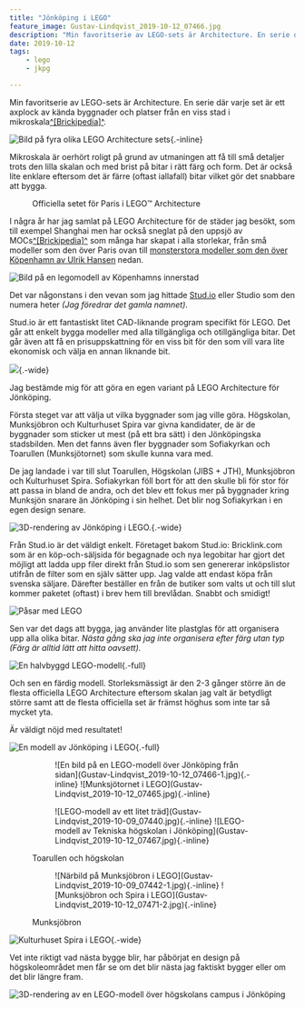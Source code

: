 ```yaml
---
title: "Jönköping i LEGO"
feature_image: Gustav-Lindqvist_2019-10-12_07466.jpg
description: "Min favoritserie av LEGO-sets är Architecture. En serie där varje set är ett axplock av kända byggnader och platser från en viss stad i…"
date: 2019-10-12
tags: 
    - lego
    - jkpg

---
```


Min favoritserie av LEGO-sets är Architecture. En serie där varje set är ett axplock av kända byggnader och platser från en viss stad i mikroskala[^\[Brickipedia\]^](https://lego.fandom.com/wiki/Microscale).

![Bild på fyra olika LEGO Architecture sets](image.png){.-inline}

Mikroskala är oerhört roligt på grund av utmaningen att få till små detaljer trots den lilla skalan och med brist på bitar i rätt färg och form. Det är också lite enklare eftersom det är färre (oftast iallafall) bitar vilket gör det snabbare att bygga.

<figure class="kg-card kg-image-card kg-card-hascaption"><img src="Lego-Architecture-Paris.jpg" class="kg-image" alt loading="lazy"> <figcaption>Officiella setet för Paris i LEGO™ Architecture</figcaption>
</figure>

I några år har jag samlat på LEGO Architecture för de städer jag besökt, som till exempel Shanghai men har också sneglat på den uppsjö av MOCs[^\[Brickipedia\]^](https://lego.fandom.com/wiki/List_of_LEGO_Abbreviations) som många har skapat i alla storlekar, från små modeller som den över Paris ovan till [monsterstora modeller som den över Köpenhamn av Ulrik Hansen](https://imgur.com/gallery/Ezj1L) nedan.

![Bild på en legomodell av Köpenhamns innerstad](LEGO_Microscale_Copenhagen_Ulrik-Hansen.jpg "[Köpenhamn i mikroskala av Ulrik Hansen](https://www.alllegro.dk/)")

Det var någonstans i den vevan som jag hittade [Stud.io](https://stud.io) eller Studio som den numera heter *(Jag föredrar det gamla namnet)*.

Stud.io är ett fantastiskt litet CAD-liknande program specifikt för LEGO. Det går att enkelt bygga modeller med alla tillgängliga och otillgängliga bitar. Det går även att få en prisuppskattning för en viss bit för den som vill vara lite ekonomisk och välja en annan liknande bit.

![](image-2.png){.-wide}

Jag bestämde mig för att göra en egen variant på LEGO Architecture för Jönköping.

Första steget var att välja ut vilka byggnader som jag ville göra. Högskolan, Munksjöbron och Kulturhuset Spira var givna kandidater, de är de byggnader som sticker ut mest (på ett bra sätt) i den Jönköpingska stadsbilden. Men det fanns även fler byggnader som Sofiakyrkan och Toarullen (Munksjötornet) som skulle kunna vara med.

De jag landade i var till slut Toarullen, Högskolan (JIBS + JTH), Munksjöbron och Kulturhuset Spira. Sofiakyrkan föll bort för att den skulle bli för stor för att passa in bland de andra, och det blev ett fokus mer på byggnader kring Munksjön snarare än Jönköping i sin helhet. Det blir nog Sofiakyrkan i en egen design senare.

![3D-rendering av Jönköping i LEGO.](JKPG-Skyline.Finished.Cropped-1.png "Rendering av färdig design från Stud.io"){.-wide}

Från Stud.io är det väldigt enkelt. Företaget bakom Stud.io: Bricklink.com som är en köp-och-säljsida för begagnade och nya legobitar har gjort det möjligt att ladda upp filer direkt från Stud.io som sen genererar inköpslistor utifrån de filter som en själv sätter upp. Jag valde att endast köpa från svenska säljare. Därefter beställer en från de butiker som valts ut och till slut kommer paketet (oftast) i brev hem till brevlådan. Snabbt och smidigt!

![Påsar med LEGO](20191008_165857_2.jpg "Första leveransen av bitar")

Sen var det dags att bygga, jag använder lite plastglas för att organisera upp alla olika bitar. *Nästa gång ska jag inte organisera efter färg utan typ (Färg är alltid lätt att hitta oavsett).*

![En halvbyggd LEGO-modell](20191009_140522_2-1.jpg "Konstruktion"){.-full}

Och sen en färdig modell. Storleksmässigt är den 2-3 gånger större än de flesta officiella LEGO Architecture eftersom skalan jag valt är betydligt större samt att de flesta officiella set är främst höghus som inte tar så mycket yta.

Är väldigt nöjd med resultatet!

![En modell av Jönköping i LEGO](Gustav-Lindqvist_2019-10-12_07462.jpg "Färdigbyggt!"){.-full}

<figure class="gallery -wide">
	<figure class="gallery-row -no-wrap">
		![En bild på en LEGO-modell över Jönköping från sidan](Gustav-Lindqvist_2019-10-12_07466-1.jpg){.-inline}
		![Munksjötornet i LEGO](Gustav-Lindqvist_2019-10-12_07465.jpg){.-inline}
	</figure>
	<figure class="gallery-row -no-wrap">
		![LEGO-modell av ett litet träd](Gustav-Lindqvist_2019-10-09_07440.jpg){.-inline}
		![LEGO-modell av Tekniska högskolan i Jönköping](Gustav-Lindqvist_2019-10-12_07467.jpg){.-inline}
	</figure>
	<figcaption><p>Toarullen och högskolan</p></figcaption>
</figure>

<figure class="gallery -wide">
	<figure class="gallery-row -no-wrap">
		![Närbild på Munksjöbron i LEGO](Gustav-Lindqvist_2019-10-09_07442-1.jpg){.-inline}
		![Munksjöbron och Spira i LEGO](Gustav-Lindqvist_2019-10-12_07471-2.jpg){.-inline}
	</figure>
	<figcaption><p>Munksjöbron</p></figcaption>
</figure>

![Kulturhuset Spira i LEGO](Gustav-Lindqvist_2019-10-12_07473-1.jpg "Kulturhuset Spira"){.-wide}

Vet inte riktigt vad nästa bygge blir, har påbörjat en design på högskoleområdet men får se om det blir nästa jag faktiskt bygger eller om det blir längre fram.

![3D-rendering av en LEGO-modell över högskolans campus i Jönköping](J-nk-pingUniversity.WIP-1.png)

